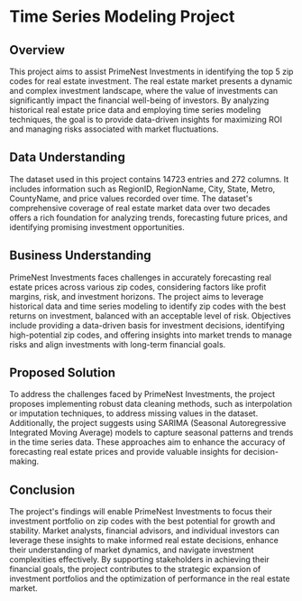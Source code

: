 # Time Series Modeling Project

## Overview
This project aims to assist PrimeNest Investments in identifying the top 5 zip codes for real estate investment. The real estate market presents a dynamic and complex investment landscape, where the value of investments can significantly impact the financial well-being of investors. By analyzing historical real estate price data and employing time series modeling techniques, the goal is to provide data-driven insights for maximizing ROI and managing risks associated with market fluctuations.

## Data Understanding
The dataset used in this project contains 14723 entries and 272 columns. It includes information such as RegionID, RegionName, City, State, Metro, CountyName, and price values recorded over time. The dataset's comprehensive coverage of real estate market data over two decades offers a rich foundation for analyzing trends, forecasting future prices, and identifying promising investment opportunities.

## Business Understanding
PrimeNest Investments faces challenges in accurately forecasting real estate prices across various zip codes, considering factors like profit margins, risk, and investment horizons. The project aims to leverage historical data and time series modeling to identify zip codes with the best returns on investment, balanced with an acceptable level of risk. Objectives include providing a data-driven basis for investment decisions, identifying high-potential zip codes, and offering insights into market trends to manage risks and align investments with long-term financial goals.

## Proposed Solution
To address the challenges faced by PrimeNest Investments, the project proposes implementing robust data cleaning methods, such as interpolation or imputation techniques, to address missing values in the dataset. Additionally, the project suggests using SARIMA (Seasonal Autoregressive Integrated Moving Average) models to capture seasonal patterns and trends in the time series data. These approaches aim to enhance the accuracy of forecasting real estate prices and provide valuable insights for decision-making.

## Conclusion
The project's findings will enable PrimeNest Investments to focus their investment portfolio on zip codes with the best potential for growth and stability. Market analysts, financial advisors, and individual investors can leverage these insights to make informed real estate decisions, enhance their understanding of market dynamics, and navigate investment complexities effectively. By supporting stakeholders in achieving their financial goals, the project contributes to the strategic expansion of investment portfolios and the optimization of performance in the real estate market.